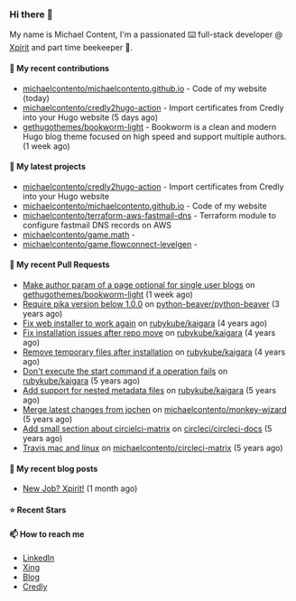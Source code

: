 ### Hi there 👋

My name is Michael Content, I'm a passionated ⌨️ full-stack developer @ [Xpirit](https://xpirit.com/) and part time beekeeper 🐝.

#### 👷 My recent contributions

- [michaelcontento/michaelcontento.github.io](https://github.com/michaelcontento/michaelcontento.github.io) - Code of my website (today)
- [michaelcontento/credly2hugo-action](https://github.com/michaelcontento/credly2hugo-action) - Import certificates from Credly into your Hugo website (5 days ago)
- [gethugothemes/bookworm-light](https://github.com/gethugothemes/bookworm-light) - Bookworm is a clean and modern Hugo blog theme focused on high speed and support multiple authors. (1 week ago)

#### 🌱 My latest projects

- [michaelcontento/credly2hugo-action](https://github.com/michaelcontento/credly2hugo-action) - Import certificates from Credly into your Hugo website
- [michaelcontento/michaelcontento.github.io](https://github.com/michaelcontento/michaelcontento.github.io) - Code of my website
- [michaelcontento/terraform-aws-fastmail-dns](https://github.com/michaelcontento/terraform-aws-fastmail-dns) - Terraform module to configure fastmail DNS records on AWS
- [michaelcontento/game.math](https://github.com/michaelcontento/game.math) - 
- [michaelcontento/game.flowconnect-levelgen](https://github.com/michaelcontento/game.flowconnect-levelgen) - 

#### 🔨 My recent Pull Requests

- [Make author param of a page optional for single user blogs](https://github.com/gethugothemes/bookworm-light/pull/30) on [gethugothemes/bookworm-light](https://github.com/gethugothemes/bookworm-light) (1 week ago)
- [Require pika version below 1.0.0](https://github.com/python-beaver/python-beaver/pull/433) on [python-beaver/python-beaver](https://github.com/python-beaver/python-beaver) (3 years ago)
- [Fix web installer to work again](https://github.com/rubykube/kaigara/pull/51) on [rubykube/kaigara](https://github.com/rubykube/kaigara) (4 years ago)
- [Fix installation issues after repo move](https://github.com/rubykube/kaigara/pull/48) on [rubykube/kaigara](https://github.com/rubykube/kaigara) (4 years ago)
- [Remove temporary files after installation](https://github.com/rubykube/kaigara/pull/46) on [rubykube/kaigara](https://github.com/rubykube/kaigara) (4 years ago)
- [Don&#39;t execute the start command if a operation fails](https://github.com/rubykube/kaigara/pull/45) on [rubykube/kaigara](https://github.com/rubykube/kaigara) (5 years ago)
- [Add support for nested metadata files](https://github.com/rubykube/kaigara/pull/44) on [rubykube/kaigara](https://github.com/rubykube/kaigara) (5 years ago)
- [Merge latest changes from jochen](https://github.com/michaelcontento/monkey-wizard/pull/19) on [michaelcontento/monkey-wizard](https://github.com/michaelcontento/monkey-wizard) (5 years ago)
- [Add small section about circielci-matrix](https://github.com/circleci/circleci-docs/pull/949) on [circleci/circleci-docs](https://github.com/circleci/circleci-docs) (5 years ago)
- [Travis mac and linux](https://github.com/michaelcontento/circleci-matrix/pull/22) on [michaelcontento/circleci-matrix](https://github.com/michaelcontento/circleci-matrix) (5 years ago)

#### 📜 My recent blog posts

- [New Job? Xpirit!](https://www.michaelcontento.de/en/blog/2022/09-xpirit-ist-es-geworden/) (1 month ago)

#### ⭐ Recent Stars


#### 📫 How to reach me

- [LinkedIn](https://www.linkedin.com/in/michaelcontento/)
- [Xing](https://www.xing.com/profile/Michael_Contento)
- [Blog](https://www.michaelcontento.de)
- [Credly](https://www.credly.com/users/michael-contento)